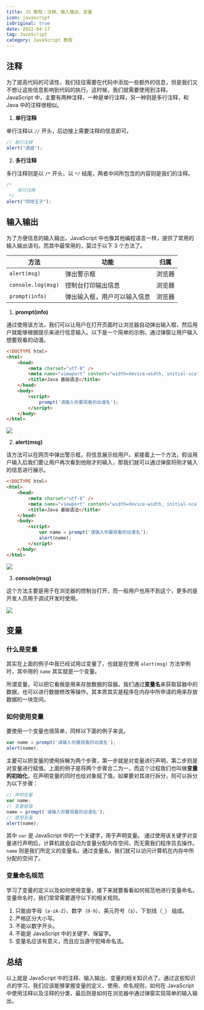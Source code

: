 ```yaml
---
title: JS 教程：注释、输入输出、变量
icon: javascript
isOriginal: true
date: 2022-04-17
tag: JavaScript
category: JavaScript 教程
---
```


## 注释

为了提高代码的可读性，我们往往需要在代码中添加一些额外的信息，但是我们又不想让这些信息影响到代码的执行。这时候，我们就需要使用到注释。JavaScript 中，主要有两种注释，一种是单行注释，另一种则是多行注释，和 Java 中的注释很相似。

1.   **单行注释**

单行注释以 `//` 开头，后边接上需要注释的信息即可。

```js
// 单行注释
alert("虞姬");
```

2.   **多行注释**

多行注释则是以 `/*` 开头，以 `*/` 结尾，两者中间所包含的内容则是我们的注释。

```js
/* 
	多行注释 
 */
alert("网球王子");
```

## 输入输出

为了方便信息的输入输出，JavaScript 中也像其他编程语言一样，提供了常用的输入输出语句。而其中最常用的，莫过于以下 3 个方法了。

| 方法               | 功能                         | 归属   |
| ------------------ | ---------------------------- | ------ |
| `alert(msg)`       | 弹出警示框                   | 浏览器 |
| `console.log(msg)` | 控制台打印输出信息           | 浏览器 |
| `prompt(info)`     | 弹出输入框，用户可以输入信息 | 浏览器 |

1.   **prompt(info)**

通过使用该方法，我们可以让用户在打开页面时让浏览器自动弹出输入框，然后用户就能够根据提示来进行信息输入。以下是一个简单的示例，通过弹窗让用户输入想要观看的动漫。

```html
<!DOCTYPE html>
<html>
	<head>
		<meta charset="utf-8" />
		<meta name="viewport" content="width=device-width, initial-scale=1">
		<title>Java 基础语法</title>
	</head>
	<body>
		<script>
			prompt('请输入你要观看的动漫名');
		</script>
	</body>
</html>
```

![](https://cdn.jsdelivr.net/gh/cunyu1943/blog-imgs@main/2022/04/image-20220417120304362.png)

2.   **alert(msg)**

该方法可以在网页中弹出警示框，将信息展示给用户。紧接着上一个方法，假设用户输入后我们要让用户再次看到他刚才的输入，那我们就可以通过弹窗将刚才输入的信息进行展示。

```html
<!DOCTYPE html>
<html>
	<head>
		<meta charset="utf-8" />
		<meta name="viewport" content="width=device-width, initial-scale=1">
		<title>Java 基础语法</title>
	</head>
	<body>
		<script>
			var name = prompt('请输入你要观看的动漫名');
			alert(name);
		</script>
	</body>
</html>
```

![](https://cdn.jsdelivr.net/gh/cunyu1943/blog-imgs@main/2022/04/promt-alert.gif)

3.   **console(msg)**

这个方法主要是用于在浏览器的控制台打开，而一般用户也用不到这个，更多的是开发人员用于调试开发时使用。

![](https://cdn.jsdelivr.net/gh/cunyu1943/blog-imgs@main/2022/04/image-20220417121805634.png)

## 变量

### 什么是变量

其实在上面的例子中我已经试用过变量了，也就是在使用 `alert(msg)` 方法举例时，其中用的 `name` 其实就是一个变量。

所谓变量，可以把它看做是用来存放数据的容器。我们通过**变量名**来获取容器中的数据，也可以进行数据修改等操作。其本质其实是程序在内存中所申请的用来存放数据的一块空间。

### 如何使用变量

要使用一个变量也很简单，同样以下面的例子来说。

```js
var name = prompt('请输入你要观看的动漫名');
alert(name);
```

主要可以把变量的使用拆解为两个步骤，第一步就是对变量进行声明，第二步则是对变量进行赋值。上面的例子是将两个步骤合二为一，而这个过程我们也叫做**变量的初始化**，在声明变量的同时也给对象赋了值。如果要对其进行拆分，则可以拆分为以下步骤：

```js
// 声明变量
var name;
// 变量赋值
name = prompt('请输入你要观看的动漫名');
// 使用变量
alert(name);
```

其中 `var` 是 JavaScript 中的一个关键字，用于声明变量。 通过使用该关键字对变量进行声明后，计算机就会自动为变量分配内存空间，而无需我们程序员去操作。`name` 则是我们所定义的变量名，通过变量名，我们就可以访问计算机在内存中所分配的空间了。

### 变量命名规范

学习了变量的定义以及如何使用变量，接下来就要看看如何规范地进行变量命名。变量命名时，我们常常需要遵守以下的相关规则。

1.   只能由字母（`a-zA-Z`）、数字（`0-9`）、美元符号（`$`）、下划线（`_`） 组成。
2.   严格区分大小写。
3.   不能以数字开头。
4.   不能是 JavaScript 中的关键字、保留字。
5.   变量名应该有意义，而且应当遵守驼峰命名法。

## 总结

以上就是 JavaScript 中的注释、输入输出、变量的相关知识点了。通过这些知识点的学习，我们应该能够掌握变量的定义、使用、命名规则，如何在 JavaScript 中使用注释以及注释的分类，最后则是如何在浏览器中通过弹窗实现简单的输入输出。